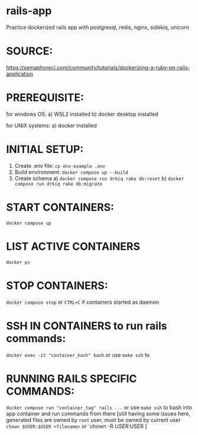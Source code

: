 # rails-app
Practice dockerized rails app with postgresql, redis, nginx, sidekiq, unicorn

# SOURCE:
https://semaphoreci.com/community/tutorials/dockerizing-a-ruby-on-rails-application

# PREREQUISITE:
for windows OS:
    a) WSL2 installed
    b) docker desktop installed

for UNIX systems:
    a) docker installed

# INITIAL SETUP:
1) Create .env file: `cp env-example .env`
2) Build environment: `docker compose up --build`
3) Create schema 
    a) `docker compose run drkiq rake db:reset`
    b) `docker compose run drkiq rake db:migrate`

# START CONTAINERS:
 `docker compose up`

# LIST ACTIVE CONTAINERS
`docker ps`

# STOP CONTAINERS:
`docker compose stop` or `CTRL+C` if containers started as daemon

# SSH IN CONTAINERS to run rails commands:
`docker exec -it "container_hash" bash` or use `make ssh` to

# RUNNING RAILS SPECIFIC COMMANDS:
`docker compose run "container_tag" rails ...` or use `make ssh` to bash into app container and run commands from there
[still having some issues here, generated files are owned by `root` user, must be owned by current user `chown $USER:$USER <filename>` or `chown -R $USER:$USER <dirname>]